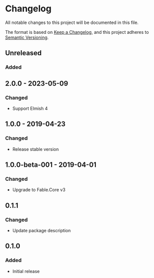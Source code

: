 # Changelog
All notable changes to this project will be documented in this file.

The format is based on [Keep a Changelog](https://keepachangelog.com/en/1.0.0/),
and this project adheres to [Semantic Versioning](https://semver.org/spec/v2.0.0.html).

## Unreleased

### Added

## 2.0.0 - 2023-05-09

### Changed

* Support Elmish 4

## 1.0.0 - 2019-04-23

### Changed

* Release stable version

## 1.0.0-beta-001 - 2019-04-01

### Changed

* Upgrade to Fable.Core v3

## 0.1.1

### Changed

* Update package description

## 0.1.0

### Added

* Initial release
